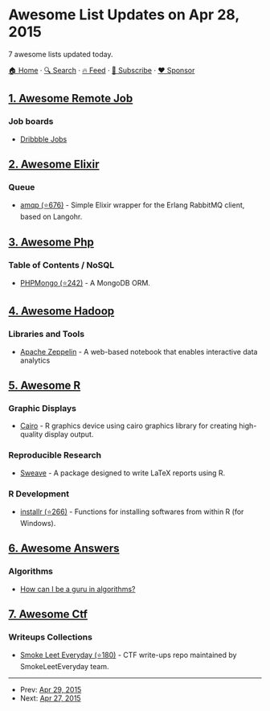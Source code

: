 # Awesome List Updates on Apr 28, 2015

7 awesome lists updated today.

[🏠 Home](/README.md) · [🔍 Search](https://www.trackawesomelist.com/search/) · [🔥 Feed](https://www.trackawesomelist.com/rss.xml) · [📮 Subscribe](https://trackawesomelist.us17.list-manage.com/subscribe?u=d2f0117aa829c83a63ec63c2f&id=36a103854c) · [❤️  Sponsor](https://github.com/sponsors/theowenyoung)



## [1. Awesome Remote Job](/content/lukasz-madon/awesome-remote-job/README.md)

### Job boards

*   [Dribbble Jobs](https://dribbble.com/jobs?location=Anywhere)

## [2. Awesome Elixir](/content/h4cc/awesome-elixir/README.md)

### Queue

*   [amqp (⭐676)](https://github.com/pma/amqp) - Simple Elixir wrapper for the Erlang RabbitMQ client, based on Langohr.

## [3. Awesome Php](/content/ziadoz/awesome-php/README.md)

### Table of Contents / NoSQL

*   [PHPMongo (⭐242)](https://github.com/sokil/php-mongo) - A MongoDB ORM.

## [4. Awesome Hadoop](/content/youngwookim/awesome-hadoop/README.md)

### Libraries and Tools

*   [Apache Zeppelin](https://zeppelin.incubator.apache.org/) - A web-based notebook that enables interactive data analytics

## [5. Awesome R](/content/qinwf/awesome-R/README.md)

### Graphic Displays

*   [Cairo](http://cran.r-project.org/web/packages/Cairo/index.html) - R graphics device using cairo graphics library for creating high-quality display output.

### Reproducible Research

*   [Sweave](https://www.statistik.lmu.de/~leisch/Sweave/) - A package designed to write LaTeX reports using R.

### R Development

*   [installr (⭐266)](https://github.com/talgalili/installr/) - Functions for installing softwares from within R (for Windows).

## [6. Awesome Answers](/content/cyberglot/awesome-answers/README.md)

### Algorithms

*   [How can I be a guru in algorithms?](http://qr.ae/07Px4)

## [7. Awesome Ctf](/content/apsdehal/awesome-ctf/README.md)

### Writeups Collections

*   [Smoke Leet Everyday (⭐180)](https://github.com/smokeleeteveryday/CTF_WRITEUPS) - CTF write-ups repo maintained by SmokeLeetEveryday team.

---

- Prev: [Apr 29, 2015](/content/2015/04/29/README.md)
- Next: [Apr 27, 2015](/content/2015/04/27/README.md)